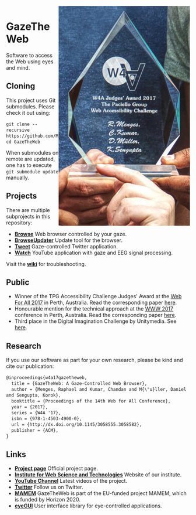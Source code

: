 <img align="right" src="Browse/media/Award.jpg"/>

# GazeTheWeb
Software to access the Web using eyes and mind.

## Cloning
This project uses Git submodules. Please check it out using:
```
git clone --recursive https://github.com/MAMEM/GazeTheWeb
cd GazeTheWeb
```
When submodules on remote are updated, one has to execute ```git submodule update``` manually.

## Projects
There are multiple subprojects in this repository:
* [**Browse**](Browse) Web browser controlled by your gaze.
* [**BrowseUpdater**](BrowseUpdater) Update tool for the browser.
* [**Tweet**](Tweet) Gaze-controlled Twitter application.
* [**Watch**](Watch) YouTube application with gaze and EEG signal processing.

Visit the [**wiki**](https://github.com/MAMEM/GazeTheWeb/wiki) for troubleshooting.

## Public
* Winner of the TPG Accessibility Challenge Judges' Award at the [Web For All 2017](http://www.w4a.info/2016/2017) in Perth, Australia. Read the corresponding paper [here](Browse/media/W4A17-p19-WeST.pdf).
* Honourable mention for the technical approach at the [WWW 2017](http://www2017.com.au) conference in Perth, Australia. Read the corresponding paper [here](Browse/media/WWW17-p219-WeST).
* Third place in the Digital Imagination Challenge by Unitymedia. See [here](https://twitter.com/Unitymedia_News/status/964441841943891968).

## Research
If you use our software as part for your own research, please be kind and cite our publication:
```
@inproceedings{w4a17gazetheweb,
  title = {GazeTheWeb: A Gaze-Controlled Web Browser},
  author = {Menges, Raphael and Kumar, Chandan and M{\"u}ller, Daniel and Sengupta, Korok},
  booktitle = {Proceedings of the 14th Web for All Conference},
  year = {2017},
  series = {W4A '17},
  isbn = {978-1-4503-4900-0},
  url = {http://dx.doi.org/10.1145/3058555.3058582},
  publisher = {ACM},
}
```

## Links
* [**Project page**](http://west.uni-koblenz.de/en/research/gazetheweb) Official project page.
* [**Institute for Web Science and Technologies**](http://west.uni-koblenz.de) Website of our institute.
* [**YouTube Channel**](https://www.youtube.com/channel/UCiM5FSmeFyeU1s4tj_e794Q) Latest videos of the project.
* [**Twitter**](https://twitter.com/GazeTheWeb) Follow us on Twitter.
* [**MAMEM**](http://www.mamem.eu) GazeTheWeb is part of the EU-funded project MAMEM, which is funded by Horizon 2020.
* [**eyeGUI**](https://github.com/raphaelmenges/eyegui) User interface library for eye-controlled applications.
